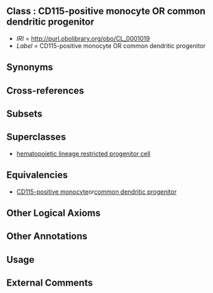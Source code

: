 
## Class : CD115-positive monocyte OR common dendritic progenitor

 * *IRI* = http://purl.obolibrary.org/obo/CL_0001019
 * *Label* = CD115-positive monocyte OR common dendritic progenitor

## Synonyms


## Cross-references


## Subsets


## Superclasses

 * [hematopoietic lineage restricted progenitor cell](../../CL/31/CL_0002031.md)

## Equivalencies

 * [CD115-positive monocyte](../../CL/22/CL_0001022.md)or[common dendritic progenitor](../../CL/29/CL_0001029.md)

## Other Logical Axioms


## Other Annotations


## Usage


## External Comments

